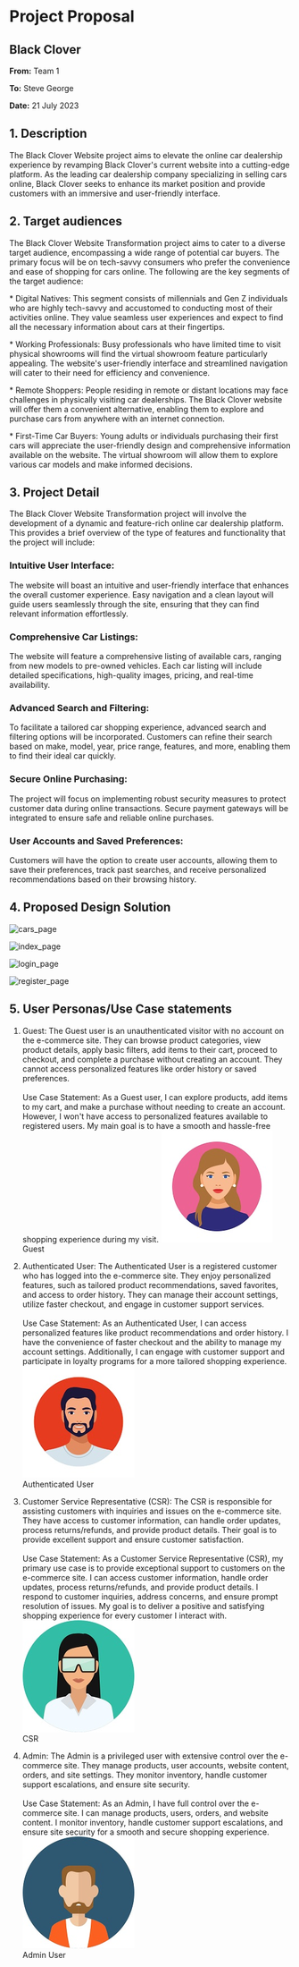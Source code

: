 # Project Proposal

## Black Clover ##

**From:** Team 1

**To:** Steve George

**Date:** 21 July 2023

## 1. Description ##
The Black Clover Website  project aims to elevate the online car dealership experience by revamping Black Clover's current website into a cutting-edge platform. As the leading car dealership company specializing in selling cars online, Black Clover seeks to enhance its market position and provide customers with an immersive and user-friendly interface.

## 2. Target audiences ##
The Black Clover Website Transformation project aims to cater to a diverse target audience, encompassing a wide range of potential car buyers. The primary focus will be on tech-savvy consumers who prefer the convenience and ease of shopping for cars online. The following are the key segments of the target audience:

\* Digital Natives: This segment consists of millennials and Gen Z individuals who are highly tech-savvy and accustomed to conducting most of their activities online. They value seamless user experiences and expect to find all the necessary information about cars at their fingertips.

 \* Working Professionals: Busy professionals who have limited time to visit physical showrooms will find the virtual showroom feature particularly appealing. The website's user-friendly interface and streamlined navigation will cater to their need for efficiency and convenience.

\* Remote Shoppers: People residing in remote or distant locations may face challenges in physically visiting car dealerships. The Black Clover website will offer them a convenient alternative, enabling them to explore and purchase cars from anywhere with an internet connection.

\* First-Time Car Buyers: Young adults or individuals purchasing their first cars will appreciate the user-friendly design and comprehensive information available on the website. The virtual showroom will allow them to explore various car models and make informed decisions.

## 3. Project Detail ##
The Black Clover Website Transformation project will involve the development of a dynamic and feature-rich online car dealership platform. This provides a brief overview of the type of features and functionality that the project will include:

### Intuitive User Interface: ###

The website will boast an intuitive and user-friendly interface that enhances the overall customer experience. Easy navigation and a clean layout will guide users seamlessly through the site, ensuring that they can find relevant information effortlessly.

### Comprehensive Car Listings: ###
The website will feature a comprehensive listing of available cars, ranging from new models to pre-owned vehicles. Each car listing will include detailed specifications, high-quality images, pricing, and real-time availability.

### Advanced Search and Filtering: ###
To facilitate a tailored car shopping experience, advanced search and filtering options will be incorporated. Customers can refine their search based on make, model, year, price range, features, and more, enabling them to find their ideal car quickly.

### Secure Online Purchasing: ###
The project will focus on implementing robust security measures to protect customer data during online transactions. Secure payment gateways will be integrated to ensure safe and reliable online purchases.

### User Accounts and Saved Preferences: ###
Customers will have the option to create user accounts, allowing them to save their preferences, track past searches, and receive personalized recommendations based on their browsing history.

## 4. Proposed Design Solution ##
![cars_page](1.jpg)

![index_page](2.jpg)

![login_page](3.jpg)

![register_page](4.jpg)

## 5. User Personas/Use Case statements ##
1. Guest: The Guest user is an unauthenticated visitor with no  account on the e-commerce site. They can browse product categories, view product details, apply basic filters, add items to their cart, proceed to checkout, and complete a purchase without creating an account. They cannot access personalized features like order history or saved preferences.
<br><br>
Use Case Statement: As a Guest user, I can explore products, add items to my cart, and make a purchase without needing to create an account. However, I won't have access to personalized features available to registered users. My main goal is to have a smooth and hassle-free shopping experience during my visit.
![guest](woman_avatar-1.jpg)<br>
Guest

2. Authenticated User: The Authenticated User is a registered customer who has logged into the e-commerce site. They enjoy personalized features, such as tailored product recommendations, saved favorites, and access to order history. They can manage their account settings, utilize faster checkout, and engage in customer support services.
<br><br>
Use Case Statement: As an Authenticated User, I can access personalized features like product recommendations and order history. I have the convenience of faster checkout and the ability to manage my account settings. Additionally, I can engage with customer support and participate in loyalty programs for a more tailored shopping experience.<br>
![auth_user](man_avatar.jpg)<br>
Authenticated User

3. Customer Service Representative (CSR): The CSR is responsible for assisting customers with inquiries and issues on the e-commerce site. They have access to customer information, can handle order updates, process returns/refunds, and provide product details. Their goal is to provide excellent support and ensure customer satisfaction.<br><br>
Use Case Statement: As a Customer Service Representative (CSR), my primary use case is to provide exceptional support to customers on the e-commerce site. I can access customer information, handle order updates, process returns/refunds, and provide product details. I respond to customer inquiries, address concerns, and ensure prompt resolution of issues. My goal is to deliver a positive and satisfying shopping experience for every customer I interact with.
![csr](woman1.jpg)<br>
CSR

4. Admin: The Admin is a privileged user with extensive control over the e-commerce site. They manage products, user accounts, website content, orders, and site settings. They monitor inventory, handle customer support escalations, and ensure site security.
<br><br>
Use Case Statement: As an Admin, I have full control over the e-commerce site. I can manage products, users, orders, and website content. I monitor inventory, handle customer support escalations, and ensure site security for a smooth and secure shopping experience.<br>
![admin_user](admin.jpg)<br>
Admin User